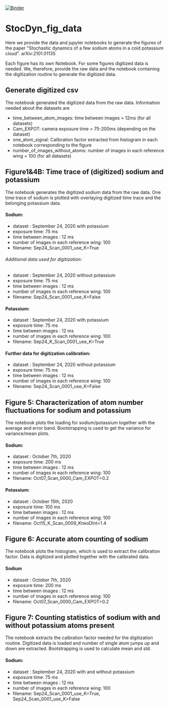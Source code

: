 [![Binder](https://mybinder.org/badge_logo.svg)](https://mybinder.org/v2/gh/synqs/StocDyn_fig_data/HEAD)

# StocDyn_fig_data
Here we provide the data and jupyter notebooks to generate the figures of the paper "Stochastic dynamics of a few sodium atoms in a cold potassium cloud". arXiv:2101.01135

Each figure has its own Notebook. For some figures digitized data is needed. We, therefore, provide the raw data and the notebook containing the digitization routine to generate the digitized data.

## Generate digitized csv
The notebook generated the digitized data from the raw data. Information needed about the datasets are
- time_between_atom_images: time between images = 12ms (for all datasets)
- Cam_EXPOT: camera exposure time = 75-200ms (depending on the dataset)
- one_atom_signal: Calibration factor extracted from histogram in each notebook corresponding to the figure
- number_of_images_without_atoms: number of images in each reference wing = 100 (for all datasets)

## Figure1&4B: Time trace of (digitized) sodium and potassium
The notebook generates the digitized sodium data from the raw data. One time trace of sodium is plotted  with overlaying digitized time trace and the belonging potassium data.

#### Sodium:
- dataset : September 24, 2020 with potassium
- exposure time: 75 ms
- time between images : 12 ms
- number of images in each reference wing: 100
- filename: Sep24_Scan_0001_use_K=True
###### Additional data used for digitization:
- dataset : September 24, 2020 without potassium
- exposure time: 75 ms
- time between images : 12 ms
- number of images in each reference wing: 100
- filename: Sep24_Scan_0001_use_K=False

#### Potassium:
- dataset : September 24, 2020 with potassium
- exposure time: 75 ms
- time between images : 12 ms
- number of images in each reference wing: 100
- filename: Sep24_K_Scan_0001_use_K=True

#### Further data for digitization calibration:
- dataset : September 24, 2020 without potassium
- exposure time: 75 ms
- time between images : 12 ms
- number of images in each reference wing: 100
- filename: Sep24_Scan_0001_use_K=False

## Figure 5: Characterization  of  atom  number  fluctuations  for sodium and potassium
The notebook plots the loading for sodium/potassium together with the average and error band. Bootstrapping is used to get the variance for variance/mean plots.

#### Sodium:
- dataset : October 7th, 2020
- exposure time: 200 ms
- time between images : 12 ms
- number of images in each reference wing: 100
- filename: Oct07_Scan_0000_Cam_EXPOT=0.2
#### Potassium:
- dataset : October 15th, 2020
- exposure time: 100 ms
- time between images : 12 ms
- number of images in each reference wing: 100
- filename: Oct15_K_Scan_0009_KtwoDInt=1.4


## Figure 6:  Accurate atom counting of sodium
The notebook plots the histogram, which is used to extract the calibration factor. Data is digitized and plotted together with the calibrated data.

#### Sodium
- dataset : October 7th, 2020
- exposure time: 200 ms
- time between images : 12 ms
- number of images in each reference wing: 100
- filename: Oct07_Scan_0000_Cam_EXPOT=0.2

## Figure 7: Counting  statistics  of  sodium  with  and  without potassium  atoms  present
The notebook extracts the calbration factor needed for the digitization routine. Digitized data is loaded and number of single atom jumps up and down are extracted. Bootstrapping is used to calculate mean and std.

#### Sodium:
- dataset : September 24, 2020 with and without potassium
- exposure time: 75 ms
- time between images : 12 ms
- number of images in each reference wing: 100
- filename: Sep24_Scan_0001_use_K=True, Sep24_Scan_0001_use_K=False
